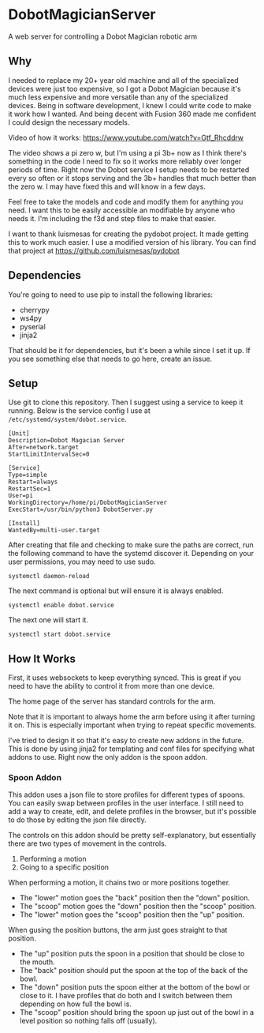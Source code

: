 # DobotMagicianServer
A web server for controlling a Dobot Magician robotic arm

## Why

I needed to replace my 20+ year old machine and all of the specialized devices were just too expensive, so I got a Dobot Magician because it's much less expensive and more versatile than any of the specialized devices. Being in software development, I knew I could write code to make it work how I wanted. And being decent with Fusion 360 made me confident I could design the necessary models. 

Video of how it works: https://www.youtube.com/watch?v=Gtf_Rhcddrw

The video shows a pi zero w, but I'm using a pi 3b+ now as I think there's something in the code I need to fix so it works more reliably over longer periods of time. Right now the Dobot service I setup needs to be restarted every so often or it stops serving and the 3b+ handles that much better than the zero w. I may have fixed this and will know in a few days.

Feel free to take the models and code and modify them for anything you need. I want this to be easily accessible an modifiable by anyone who needs it. I'm including the f3d and step files to make that easier.

I want to thank luismesas for creating the pydobot project. It made getting this to work much easier. I use a modified version of his library. You can find that project at https://github.com/luismesas/pydobot

## Dependencies
You're going to need to use pip to install the following libraries:

* cherrypy
* ws4py
* pyserial
* jinja2

That should be it for dependencies, but it's been a while since I set it up. If you see something else that needs to go here, create an issue. 

## Setup 
Use git to clone this repository. Then I suggest using a service to keep it running. Below is the service config I use at `/etc/systemd/system/dobot.service`.

```
[Unit]
Description=Dobot Magacian Server
After=network.target
StartLimitIntervalSec=0

[Service]
Type=simple
Restart=always
RestartSec=1
User=pi
WorkingDirectory=/home/pi/DobotMagicianServer
ExecStart=/usr/bin/python3 DobotServer.py

[Install]
WantedBy=multi-user.target
```

After creating that file and checking to make sure the paths are correct, run the following command to have the systemd discover it. Depending on your user permissions, you may need to use sudo. 

```systemctl daemon-reload```

The next command is optional but will ensure it is always enabled.

```systemctl enable dobot.service```

The next one will start it.

```systemctl start dobot.service```

## How It Works
First, it uses websockets to keep everything synced. This is great if you need to have the ability to control it from more than one device. 

The home page of the server has standard controls for the arm. 

Note that it is important to always home the arm before using it after turning it on. This is especially important when trying to repeat specific movements. 

I've tried to design it so that it's easy to create new addons in the future. This is done by using jinja2 for templating and conf files for specifying what addons to use. Right now the only addon is the spoon addon. 

### Spoon Addon
This addon uses a json file to store profiles for different types of spoons. You can easily swap between profiles in the user interface. I still need to add a way to create, edit, and delete profiles in the browser, but it's possible to do those by editing the json file directly. 

The controls on this addon should be pretty self-explanatory, but essentially there are two types of movement in the controls.

1) Performing a motion
2) Going to a specific position

When performing a motion, it chains two or more positions together. 

* The "lower" motion goes the "back" position then the "down" position. 
* The "scoop" motion goes the "down" position then the "scoop" position. 
* The "lower" motion goes the "scoop" position then the "up" position. 

When gusing the position buttons, the arm just goes straight to that position. 

* The "up" position puts the spoon in a position that should be close to the mouth. 
* The "back" position should put the spoon at the top of the back of the bowl. 
* The "down" position puts the spoon either at the bottom of the bowl or close to it. I have profiles that do both and I switch between them depending on how full the bowl is. 
* The "scoop" position should bring the spoon up just out of the bowl in a level position so nothing falls off (usually). 